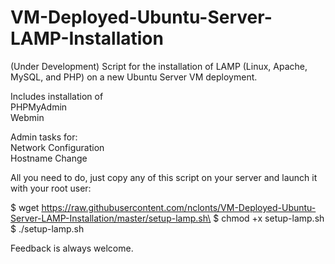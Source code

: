 # VM-Deployed-Ubuntu-Server-LAMP-Installation
(Under Development) Script for the installation of LAMP (Linux, Apache, MySQL, and PHP) on a new Ubuntu Server VM deployment. 

Includes installation of\
PHPMyAdmin\
Webmin

Admin tasks for:\
Network Configuration\
Hostname Change

All you need to do, just copy any of this script on your server and launch it with your root user:

$ wget https://raw.githubusercontent.com/nclonts/VM-Deployed-Ubuntu-Server-LAMP-Installation/master/setup-lamp.sh\
$ chmod +x setup-lamp.sh\
$ ./setup-lamp.sh

Feedback is always welcome.
